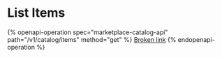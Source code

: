 # List Items

{% openapi-operation spec="marketplace-catalog-api" path="/v1/catalog/items" method="get" %}
[Broken link](broken-reference)
{% endopenapi-operation %}
